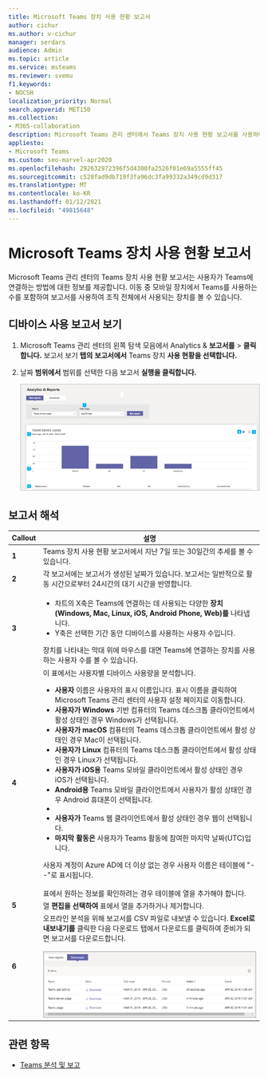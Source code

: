 ```yaml
---
title: Microsoft Teams 장치 사용 현황 보고서
author: cichur
ms.author: v-cichur
manager: serdars
audience: Admin
ms.topic: article
ms.service: msteams
ms.reviewer: svemu
f1.keywords:
- NOCSH
localization_priority: Normal
search.appverid: MET150
ms.collection:
- M365-collaboration
description: Microsoft Teams 관리 센터에서 Teams 장치 사용 현황 보고서를 사용하여 조직의 사용자가 Teams에 연결하는 방법을 확인합니다.
appliesto:
- Microsoft Teams
ms.custom: seo-marvel-apr2020
ms.openlocfilehash: 292632972396f5d4300fa2526f01e69a5555ff45
ms.sourcegitcommit: c528fad9db719f3fa96dc3fa99332a349cd9d317
ms.translationtype: MT
ms.contentlocale: ko-KR
ms.lasthandoff: 01/12/2021
ms.locfileid: "49815648"
---
```

# <a name="microsoft-teams-device-usage-report"></a>Microsoft Teams 장치 사용 현황 보고서

Microsoft Teams 관리 센터의 Teams 장치 사용 현황 보고서는 사용자가 Teams에 연결하는 방법에 대한 정보를 제공합니다. 이동 중 모바일 장치에서 Teams를 사용하는 수를 포함하여 보고서를 사용하여 조직 전체에서 사용되는 장치를 볼 수 있습니다.  

## <a name="view-the-device-usage-report"></a>디바이스 사용 보고서 보기

1. Microsoft Teams 관리 센터의 왼쪽 탐색 모음에서 Analytics & **보고서를**  >  **클릭합니다.** 보고서 보기 **탭의** **보고서에서** Teams 장치 **사용 현황을 선택합니다.**
2. 날짜 **범위에서** 범위를 선택한 다음 보고서 **실행을 클릭합니다.**

    ![설명선이 있는 Teams 관리 센터의 Teams 장치 사용 현황 보고서 스크린샷](../media/teams-reports-device-usage-with-callouts.png "설명선이 있는 Teams 관리 센터의 Teams 장치 사용 현황 보고서 스크린샷")

## <a name="interpret-the-report"></a>보고서 해석

|Callout |설명  |
|--------|-------------|
|**1**   |Teams 장치 사용 현황 보고서에서 지난 7일 또는 30일간의 추세를 볼 수 있습니다.  |
|**2**   |각 보고서에는 보고서가 생성된 날짜가 있습니다. 보고서는 일반적으로 활동 시간으로부터 24시간의 대기 시간을 반영합니다. |
|**3**   |<ul><li>차트의 X축은 Teams에 연결하는 데 사용되는 다양한 **장치(Windows,** **Mac,** **Linux,** **iOS,** **Android Phone,** **Web)를** 나타냅니다. </li><li>Y축은 선택한 기간 동안 디바이스를 사용하는 사용자 수입니다.</li> </ul>장치를 나타내는 막대 위에 마우스를 대면 Teams에 연결하는 장치를 사용하는 사용자 수를 볼 수 있습니다.|
|**4**   |이 표에서는 사용자별 디바이스 사용량을 분석합니다. <ul><li>**사용자** 이름은 사용자의 표시 이름입니다. 표시 이름을 클릭하여 Microsoft Teams 관리 센터의 사용자 설정 페이지로 이동합니다. </li><li>**사용자가 Windows** 기반 컴퓨터의 Teams 데스크톱 클라이언트에서 활성 상태인 경우 Windows가 선택됩니다.</li><li>**사용자가 macOS** 컴퓨터의 Teams 데스크톱 클라이언트에서 활성 상태인 경우 Mac이 선택됩니다. </li> <li>**사용자가 Linux** 컴퓨터의 Teams 데스크톱 클라이언트에서 활성 상태인 경우 Linux가 선택됩니다. </li> <li>**사용자가 iOS용** Teams 모바일 클라이언트에서 활성 상태인 경우 iOS가 선택됩니다.</li><li>**Android용** Teams 모바일 클라이언트에서 사용자가 활성 상태인 경우 Android 휴대폰이 선택됩니다. <li><li>**사용자가** Teams 웹 클라이언트에서 활성 상태인 경우 웹이 선택됩니다. <li>**마지막 활동은** 사용자가 Teams 활동에 참여한 마지막 날짜(UTC)입니다.</li> </ul> 사용자 계정이 Azure AD에 더 이상 없는 경우 사용자 이름은 테이블에 "--"로 표시됩니다. <br><br>표에서 원하는 정보를 확인하려는 경우 테이블에 열을 추가해야 합니다. |
|**5**   |열 **편집을 선택하여** 표에서 열을 추가하거나 제거합니다. |
|**6**   |오프라인 분석을 위해 보고서를 CSV 파일로 내보낼 수 있습니다. **Excel로 내보내기를** 클릭한  다음 다운로드 탭에서 다운로드를 클릭하여 준비가 되면 보고서를 다운로드합니다. <br><br>![내보낼 보고서를 보여주는 다운로드 탭의 스크린샷](../media/teams-reports-export-to-csv.png)|

## <a name="related-topics"></a>관련 항목

- [Teams 분석 및 보고](teams-reporting-reference.md)
